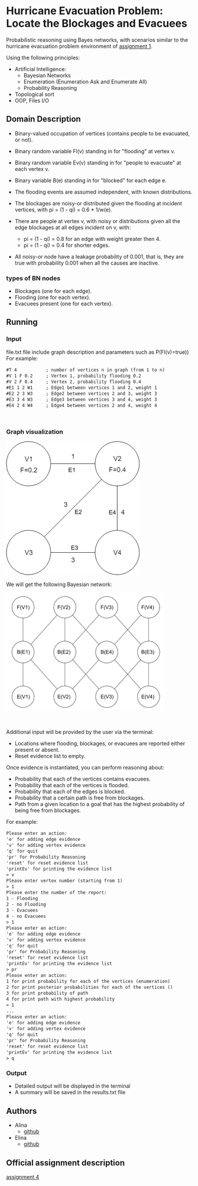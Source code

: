 # Hurricane Evacuation Problem: Locate the Blockages and Evacuees

Probabilistic reasoning using Bayes networks, with scenarios similar to the hurricane evacuation problem environment of [assignment 1](https://github.com/lina994/AI_Ass1 "assignment description").

Using the following principles:

* Artificial Intelligence:
    * Bayesian Networks
    * Enumeration (Enumeration Ask and Enumerate All)
    * Probability Reasoning
* Topological sort
* OOP, Files I/O


## Domain Description

* Binary-valued occupation of vertices (contains people to be evacuated, or not).
* Binary random variable Fl(v) standing in for "flooding" at vertex v.
* Binary random variable Ev(v) standing in for "people to evacuate" at each vertex v.
* Binary variable B(e) standing in for "blocked" for each edge e.
* The flooding events are assumed independent, with known distributions.
* The blockages are noisy-or distributed given the flooding at incident vertices, with
      pi  = (1 - qi) = 0.6 * 1/w(e).

* There are people at vertex v, with noisy or distributions given all the edge blockages at all edges incident on v, with:
    * pi = (1 - qi) = 0.8   for an edge with weight greater then 4.
    * pi = (1 - qi) = 0.4   for shorter edges.
* All noisy-or node have a leakage probability of 0.001, that is, they are true with probability 0.001 when all the causes are inactive.

### types of BN nodes

* Blockages (one for each edge).
* Flooding (one for each vertex).
* Evacuees present (one for each vertex).

## Running

### Input

file.txt file include graph description and parameters such as P(Fl(v)=true))
For example:

    #T 4           ; number of vertices n in graph (from 1 to n)
    #V 1 F 0.2     ; Vertex 1, probability flooding 0.2
    #V 2 F 0.4     ; Vertex 2, probability flooding 0.4
    #E1 1 2 W1     ; Edge1 between vertices 1 and 2, weight 1
    #E2 2 3 W3     ; Edge2 between vertices 2 and 3, weight 3
    #E3 3 4 W3     ; Edge3 between vertices 3 and 4, weight 3
    #E4 2 4 W4     ; Edge4 between vertices 2 and 4, weight 4

<br>

### Graph visualization

![graph](https://github.com/lina994/AI_Ass4/blob/master/resources/input_example.png?raw=true "graph")


We will get the following Bayesian network:

![graph](https://github.com/lina994/AI_Ass4/blob/master/resources/bayesian_network.png?raw=true "Bayesian network")

<br>

Additional input will be provided by the user via the terminal:

* Locations where flooding, blockages, or evacuees are reported either present or absent.
* Reset evidence list to empty.

Once evidence is instantiated, you can perform reasoning about:

* Probability that each of the vertices contains evacuees.
* Probability that each of the vertices is flooded.
* Probability that each of the edges is blocked.
* Probability that a certain path is free from blockages.
* Path from a given location to a goal that has the highest probability of being free from blockages.

For example:

    Please enter an action:
    'e' for adding edge evidence
    'v' for adding vertex evidence
    'q' for quit
    'pr' for Probability Reasoning
    'reset' for reset evidence list
    'printEv' for printing the evidence list
    > v
    Please enter vertex number (starting from 1)
    > 1
    Please enter the number of the report:
    1 - Flooding
    2 - no Flooding
    3 - Evacuees
    4 - no Evacuees
    > 1
    Please enter an action:
    'e' for adding edge evidence
    'v' for adding vertex evidence
    'q' for quit
    'pr' for Probability Reasoning
    'reset' for reset evidence list
    'printEv' for printing the evidence list
    > pr
    Please enter an action:
    1 for print probability for each of the vertices (enumeration)
    2 for print posterior probabilities for each of the vertices ()
    3 for print probability of path
    4 for print path with highest probability
    > 1
    ...
    Please enter an action:
    'e' for adding edge evidence
    'v' for adding vertex evidence
    'q' for quit
    'pr' for Probability Reasoning
    'reset' for reset evidence list
    'printEv' for printing the evidence list
    > q

### Output

* Detailed output will be displayed in the terminal
* A summary will be saved in the results.txt  file


## Authors

* Alina
    * [github](https://github.com/lina994 "github")
* Elina
    * [github](https://github.com/ElinaS21 "github")


## Official assignment description
[assignment 4](https://www.cs.bgu.ac.il/~shimony/AI2019/AIass4_2019.html "assignment description")


